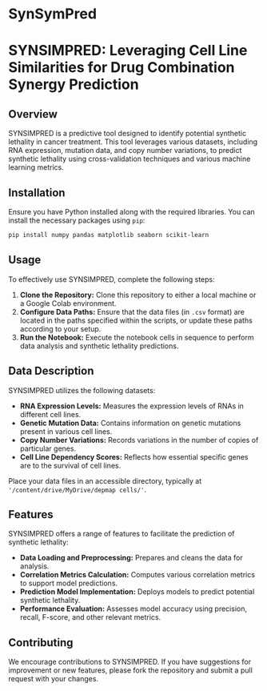 # SynSymPred
# SYNSIMPRED: Leveraging Cell Line Similarities for Drug Combination Synergy Prediction

## Overview

SYNSIMPRED is a predictive tool designed to identify potential synthetic lethality in cancer treatment. This tool leverages various datasets, including RNA expression, mutation data, and copy number variations, to predict synthetic lethality using cross-validation techniques and various machine learning metrics.

## Installation

Ensure you have Python installed along with the required libraries. You can install the necessary packages using `pip`:

```bash
pip install numpy pandas matplotlib seaborn scikit-learn
```
## Usage

To effectively use SYNSIMPRED, complete the following steps:

1. **Clone the Repository:** Clone this repository to either a local machine or a Google Colab environment.
2. **Configure Data Paths:** Ensure that the data files (in `.csv` format) are located in the paths specified within the scripts, or update these paths according to your setup.
3. **Run the Notebook:** Execute the notebook cells in sequence to perform data analysis and synthetic lethality predictions.

## Data Description

SYNSIMPRED utilizes the following datasets:

- **RNA Expression Levels:** Measures the expression levels of RNAs in different cell lines.
- **Genetic Mutation Data:** Contains information on genetic mutations present in various cell lines.
- **Copy Number Variations:** Records variations in the number of copies of particular genes.
- **Cell Line Dependency Scores:** Reflects how essential specific genes are to the survival of cell lines.

Place your data files in an accessible directory, typically at `'/content/drive/MyDrive/depmap cells/'`.

## Features

SYNSIMPRED offers a range of features to facilitate the prediction of synthetic lethality:

- **Data Loading and Preprocessing:** Prepares and cleans the data for analysis.
- **Correlation Metrics Calculation:** Computes various correlation metrics to support model predictions.
- **Prediction Model Implementation:** Deploys models to predict potential synthetic lethality.
- **Performance Evaluation:** Assesses model accuracy using precision, recall, F-score, and other relevant metrics.

## Contributing

We encourage contributions to SYNSIMPRED. If you have suggestions for improvement or new features, please fork the repository and submit a pull request with your changes.

